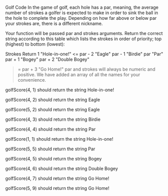 Golf Code
In the game of golf, each hole has a par, meaning, the average number of strokes a golfer is expected to make in order to sink the ball in the hole to complete the play. Depending on how far above or below par your strokes are, there is a different nickname.

Your function will be passed par and strokes arguments. Return the correct string according to this table which lists the strokes in order of priority; top (highest) to bottom (lowest):

Strokes	Return
1	"Hole-in-one!"
<= par - 2	"Eagle"
par - 1	"Birdie"
par	"Par"
par + 1	"Bogey"
par + 2	"Double Bogey"
>= par + 3	"Go Home!"
par and strokes will always be numeric and positive. We have added an array of all the names for your convenience.

golfScore(4, 1) should return the string Hole-in-one!

golfScore(4, 2) should return the string Eagle

golfScore(5, 2) should return the string Eagle

golfScore(4, 3) should return the string Birdie

golfScore(4, 4) should return the string Par

golfScore(1, 1) should return the string Hole-in-one!

golfScore(5, 5) should return the string Par

golfScore(4, 5) should return the string Bogey

golfScore(4, 6) should return the string Double Bogey

golfScore(4, 7) should return the string Go Home!

golfScore(5, 9) should return the string Go Home!